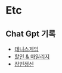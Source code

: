 # Etc

## Chat Gpt 기록
- [테니스게임](https://chat.openai.com/c/ad45cada-de0e-4a23-aff6-79ea993cb7d4)
- [할인 & 마일리지](https://chat.openai.com/c/77f1308b-f6df-42bb-8bf5-157d2d6e7898)
- [장인정신](https://chat.openai.com/share/39538085-9054-463a-859d-c338872f7f50)

